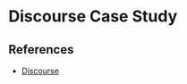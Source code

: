 # Discourse Case Study

## References

- [Discourse](https://en.wikipedia.org/wiki/Discourse_(software))
